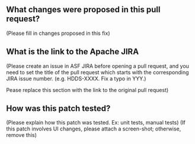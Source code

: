 ## What changes were proposed in this pull request?

(Please fill in changes proposed in this fix)

## What is the link to the Apache JIRA

(Please create an issue in ASF JIRA before opening a pull request,
and you need to set the title of the pull request which starts with
the corresponding JIRA issue number. (e.g. HDDS-XXXX. Fix a typo in YYY.)

Pease replace this section with the link to the original pull request)

## How was this patch tested?

(Please explain how this patch was tested. Ex: unit tests, manual tests)
(If this patch involves UI changes, please attach a screen-shot; otherwise, remove this)
